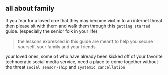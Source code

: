 ## all about family

If you fear for a loved one that they may become victim to an internet threat then please sit with them and walk them through this `getting started` guide. (especially the senior folk in your life)

> the lessons expressed in this guide are meant to help you secure yourself, your family and your friends.

your loved ones, some of who have already been kicked off of your favorite technocratic social media service, need a place to come together without the threat `social sensor-ship` and `systemic cancellation`